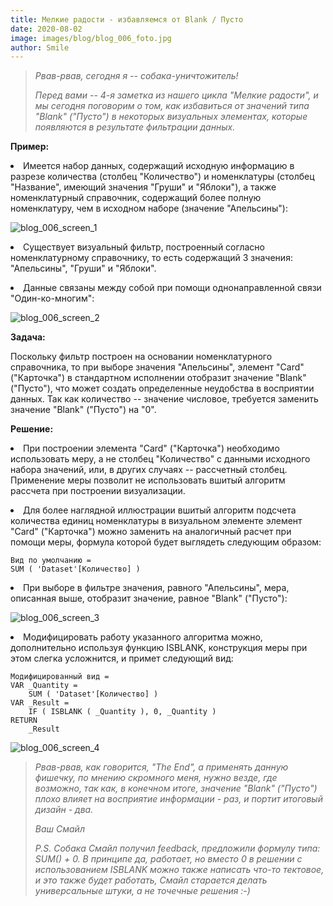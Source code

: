 ```yaml
---
title: Мелкие радости - избавляемся от Blank / Пусто
date: 2020-08-02
image: images/blog/blog_006_foto.jpg
author: Smile
---
```


> *Рвав-рвав, сегодня я -- собака-уничтожитель!*
>
> *Перед вами -- 4-я заметка из нашего цикла "Мелкие радости", и мы сегодня поговорим о том, как избавиться от значений типа "Blank" ("Пусто") в некоторых визуальных элементах, которые появляются в результате фильтрации данных.*


**Пример:**

**<li>** Имеется набор данных, содержащий исходную информацию в разрезе количества (столбец "Количество") и номенклатуры (столбец "Название", имеющий значения "Груши" и "Яблоки"), а также номенклатурный справочник, содержащий более полную номенклатуру, чем в исходном наборе (значение "Апельсины"):

![blog_006_screen_1](https://kkadikin.ru/images/blog/blog_006_screen_1.jpg)

**<li>** Существует визуальный фильтр, построенный согласно номенклатурному справочнику, то есть содержащий 3 значения: "Апельсины", "Груши" и "Яблоки".

**<li>** Данные связаны между собой при  помощи однонаправленной связи "Один-ко-многим":

![blog_006_screen_2](https://kkadikin.ru/images/blog/blog_006_screen_2.jpg)


**Задача:**

Поскольку фильтр построен на основании номенклатурного справочника, то при выборе значения "Апельсины", элемент "Card" ("Карточка") в стандартном исполнении отобразит значение "Blank" ("Пусто"), что может создать определенные неудобства в восприятии данных. Так как количество -- значение числовое, требуется заменить значение "Blank" ("Пусто") на "0".


**Решение:**

**<li>** При построении элемента "Card" ("Карточка") необходимо использовать меру, а не столбец "Количество" с данными исходного набора значений, или, в других случаях -- рассчетный столбец. Применение меры позволит не использовать вшитый алгоритм рассчета при построении визуализации.

**<li>** Для более наглядной иллюстрации вшитый алгоритм подсчета количества единиц номенклатуры в визуальном элементе элемент "Card" ("Карточка") можно заменить на аналогичный расчет при помощи меры, формула которой будет выглядеть следующим образом:

```dax
Вид по умолчанию =
SUM ( 'Dataset'[Количество] )
```

**<li>** При выборе в фильтре значения, равного "Апельсины", мера, описанная выше, отобразит значение, равное "Blank" ("Пусто"):

![blog_006_screen_3](https://kkadikin.ru/images/blog/blog_006_screen_3.jpg)

**<li>** Модифицировать работу указанного алгоритма можно, дополнительно используя функцию ISBLANK, конструкция меры при этом слегка усложнится, и примет следующий вид:

```dax
Модифицированный вид =
VAR _Quantity =
    SUM ( 'Dataset'[Количество] )
VAR _Result =
    IF ( ISBLANK ( _Quantity ), 0, _Quantity )
RETURN
    _Result
```

![blog_006_screen_4](https://kkadikin.ru/images/blog/blog_006_screen_4.jpg)

> *Рвав-рвав, как говорится, "The End", а применять данную фишечку, по мнению скромного меня, нужно везде, где возможно, так как, в конечном итоге, значение "Blank" ("Пусто") плохо влияет на восприятие информации - раз, и портит итоговый дизайн - два.*
>
> *Ваш Смайл*
>
> *P.S. Собака Смайл получил feedback, предложили формулу типа: SUM() + 0.* 
> *В принципе да, работает, но вместо 0 в решении с использованием ISBLANK можно также написать что-то тектовое, и это также будет работать, Смайл старается делать универсальные штуки, а не точечные решения :-)*